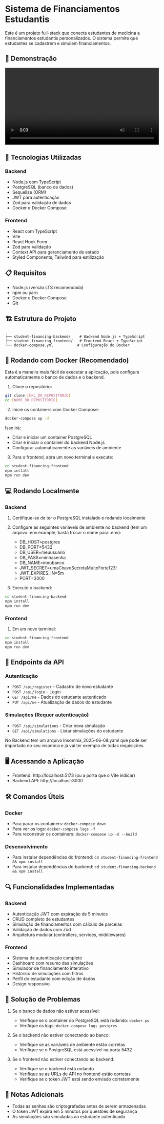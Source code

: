 # Sistema de Financiamentos Estudantis

Este é um projeto full-stack que conecta estudantes de medicina a financiamentos estudantis personalizados. O sistema permite que estudantes se cadastrem e simulem financiamentos.

## 🎥 Demonstração

<video src="https://github.com/CarlosESRosa/student-financing/blob/main/video.mkv" controls width="100%">
  Seu navegador não suporta a tag de vídeo.
</video>

## 🚀 Tecnologias Utilizadas

### Backend
- Node.js com TypeScript
- PostgreSQL (banco de dados)
- Sequelize (ORM)
- JWT para autenticação
- Zod para validação de dados
- Docker e Docker Compose

### Frontend
- React com TypeScript
- Vite
- React Hook Form
- Zod para validação
- Context API para gerenciamento de estado
- Styled Components, Tailwind para estilização

## 📋 Requisitos

- Node.js (versão LTS recomendada)
- npm ou yarn
- Docker e Docker Compose
- Git

## 🏗️ Estrutura do Projeto

```
.
├── student-financing-backend/    # Backend Node.js + TypeScript
├── student-financing-frontend/   # Frontend React + TypeScript
└── docker-compose.yml           # Configuração do Docker
```

## 🚀 Rodando com Docker (Recomendado)

Esta é a maneira mais fácil de executar a aplicação, pois configura automaticamente o banco de dados e o backend.

1. Clone o repositório:
```bash
git clone [URL_DO_REPOSITÓRIO]
cd [NOME_DO_REPOSITÓRIO]
```

2. Inicie os containers com Docker Compose:
```bash
docker-compose up -d
```

Isso irá:
- Criar e iniciar um container PostgreSQL
- Criar e iniciar o container do backend Node.js
- Configurar automaticamente as variáveis de ambiente

3. Para o frontend, abra um novo terminal e execute:
```bash
cd student-financing-frontend
npm install
npm run dev
```

## 💻 Rodando Localmente

### Backend

1. Certifique-se de ter o PostgreSQL instalado e rodando localmente
2. Configure as seguintes variáveis de ambiente no backend (tem um arquivo .env.example, basta trocar o nome para .env):
   - DB_HOST=postgres
   - DB_PORT=5432
   - DB_USER=meuusuario
   - DB_PASS=minhasenha
   - DB_NAME=meubanco
   - JWT_SECRET=umaChaveSecretaMuitoForte123!
   - JWT_EXPIRES_IN=5m
   - PORT=3000

3. Execute o backend:
```bash
cd student-financing-backend
npm install
npm run dev
```

### Frontend

1. Em um novo terminal:
```bash
cd student-financing-frontend
npm install
npm run dev
```

## 🔗 Endpoints da API

### Autenticação
- `POST /api/register` - Cadastro de novo estudante
- `POST /api/login` - Login
- `GET /api/me` - Dados do estudante autenticado
- `PUT /api/me` - Atualização de dados do estudante

### Simulações (Requer autenticação)
- `POST /api/simulations` - Criar nova simulação
- `GET /api/simulations` - Listar simulações do estudante

No Backend tem um arquivo Insomnia_2025-06-08.yaml que pode ser importado no seu insomnia e já vai ter exemplo de todas requisições.
## 🖥️ Acessando a Aplicação

- Frontend: http://localhost:5173 (ou a porta que o Vite indicar)
- Backend API: http://localhost:3000

## 🛠️ Comandos Úteis

### Docker
- Para parar os containers: `docker-compose down`
- Para ver os logs: `docker-compose logs -f`
- Para reconstruir os containers: `docker-compose up -d --build`

### Desenvolvimento
- Para instalar dependências do frontend: `cd student-financing-frontend && npm install`
- Para instalar dependências do backend: `cd student-financing-backend && npm install`

## 🔍 Funcionalidades Implementadas

### Backend
- Autenticação JWT com expiração de 5 minutos
- CRUD completo de estudantes
- Simulação de financiamentos com cálculo de parcelas
- Validação de dados com Zod
- Arquitetura modular (controllers, services, middlewares)

### Frontend
- Sistema de autenticação completo
- Dashboard com resumo das simulações
- Simulador de financiamento interativo
- Histórico de simulações com filtros
- Perfil do estudante com edição de dados
- Design responsivo

## 🚨 Solução de Problemas

1. Se o banco de dados não estiver acessível:
   - Verifique se o container do PostgreSQL está rodando: `docker ps`
   - Verifique os logs: `docker-compose logs postgres`

2. Se o backend não estiver conectando ao banco:
   - Verifique se as variáveis de ambiente estão corretas
   - Verifique se o PostgreSQL está acessível na porta 5432

3. Se o frontend não estiver conectando ao backend:
   - Verifique se o backend está rodando
   - Verifique se as URLs de API no frontend estão corretas
   - Verifique se o token JWT está sendo enviado corretamente

## 📝 Notas Adicionais 

- Todas as senhas são criptografadas antes de serem armazenadas
- O token JWT expira em 5 minutos por questões de segurança
- As simulações são vinculadas ao estudante autenticado